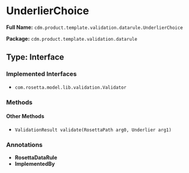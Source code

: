 # UnderlierChoice

**Full Name:** `cdm.product.template.validation.datarule.UnderlierChoice`

**Package:** `cdm.product.template.validation.datarule`

## Type: Interface

### Implemented Interfaces

- `com.rosetta.model.lib.validation.Validator`

### Methods

#### Other Methods

- `ValidationResult validate(RosettaPath arg0, Underlier arg1)`

### Annotations

- **RosettaDataRule**
- **ImplementedBy**

